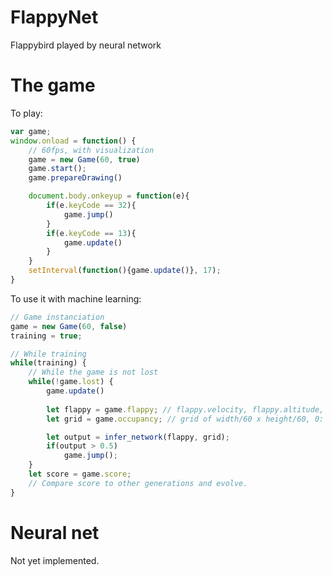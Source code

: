 # FlappyNet
Flappybird played by neural network

# The game

To play:

```javascript
var game;
window.onload = function() {
    // 60fps, with visualization
	game = new Game(60, true)
	game.start();
	game.prepareDrawing()

	document.body.onkeyup = function(e){
	    if(e.keyCode == 32){
	        game.jump()
	    }
	    if(e.keyCode == 13){
	        game.update()
	    }
	}
	setInterval(function(){game.update()}, 17);
}
```

To use it with machine learning:

```javascript
// Game instanciation
game = new Game(60, false)
training = true;

// While training
while(training) {
	// While the game is not lost
	while(!game.lost) {
		game.update()
		
		let flappy = game.flappy; // flappy.velocity, flappy.altitude, flappy.position
		let grid = game.occupancy; // grid of width/60 x height/60, 0: no obstacle, 1: obstacle

		let output = infer_network(flappy, grid);
		if(output > 0.5)
			game.jump();
	}
	let score = game.score;
	// Compare score to other generations and evolve.
}

```

# Neural net

Not yet implemented. 